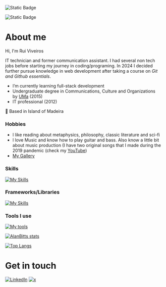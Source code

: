 ![Static Badge](https://img.shields.io/badge/Python-Numpy-blue?style=plastic&logo=numpy&link=https%3A%2F%2Fnumpy.org%2F)

 ![Static Badge](https://img.shields.io/badge/Python-Pandas-green?style=plastic&logo=pandas&color=white)


# About me 


Hi, I'm Rui Viveiros


IT technician and former communication assistant. I had several non tech jobs before starting my journey in coding/programing.
In 2024 I decided further pursue knowledge in web development after taking a course on _Git and Github essentials_.


- I’m currently learning full-stack development
- Undergraduate degree in Communications, Culture and Organizations by [UMa](https://www.uma.pt/en/) (2015)
- IT professional (2012)

📍 Based in Island of Madeira


### Hobbies 
- I like reading about metaphysics, philosophy, classic literature and sci-fi
- I love Music and know how to play guitar and bass. Also know a little bit about music production (I have two original songs that I made during the 2019 pandemic (check my [YouTube](https://www.youtube.com/@alanbitts))
- [My Gallery](https://alanbitts-gallery.netlify.app/)

### Skills

[![My Skills](https://skillicons.dev/icons?i=html,css,js,py,git,md,npm)](https://skillicons.dev)

### Frameworks/Libraries

[![My Skills](https://skillicons.dev/icons?i=react,nodejs,numpy)](https://skillicons.dev)

### Tools I use

[![My tools](https://skillicons.dev/icons?i=windows,linux,visualstudio,bash,discord,postman)](https://skillicons.dev)

  [![AlanBitts stats](https://github-readme-stats.vercel.app/api?username=AlanBitts&show_icons=true&theme=monokai)](https://github.com/AlanBitts?tab=repositories)
  
  [![Top Langs](https://github-readme-stats.vercel.app/api/top-langs/?username=AlanBitts&theme=monokai)](https://github.com/AlanBitts?tab=repositories)

# Get in touch
[![LinkedIn](https://skillicons.dev/icons?i=linkedin)](https://www.linkedin.com/in/alanbitts/)  [![x](https://skillicons.dev/icons?i=twitter)](https://x.com/alanbittsx)

<!---
AlanBitts/AlanBitts is a ✨ special ✨ repository because its `README.md` (this file) appears on your GitHub profile.
You can click the Preview link to take a look at your changes.
--->
